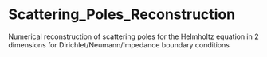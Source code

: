# Scattering_Poles_Reconstruction
Numerical reconstruction of scattering poles for the Helmholtz equation in 2 dimensions for Dirichlet/Neumann/Impedance boundary conditions 
